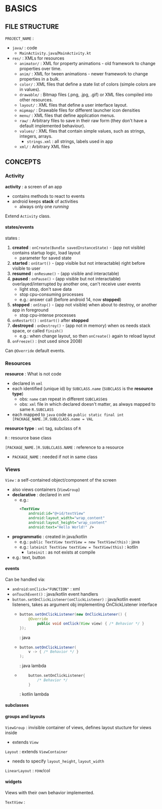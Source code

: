 # BASICS

## FILE STRUCTURE

`PROJECT_NAME` : 
*	`java/` : code
	*	`MainActivity.java`/`MainActivity.kt`
*	`res/` : XMLs for resources
	*	`animator/` : XML for property animations - old framework to change properties over time.
	*	`anim/` : XML for tween animations - newer framework to change properties in a bulk.
	*	`color/` : XML files that define a state list of colors (simple colors are in values).
	*	`drawable/` : Bitmap files (.png, .jpg, .gif) or XML files compiled into other resources.
	*	`layout/` : XML files that define a user interface layout.
	*	`mipmap/` : Drawable files for different launcher icon densities
	*	`menu/` : XML files that define application menus.
	*	`raw/` : Arbitrary files to save in their raw form (they don't have a default implemented behaviour).
	*	`values/` : XML files that contain simple values, such as strings, integers, arrays.
		*	`strings.xml` : all strings, labels used in app 
	*	`xml/` : Arbitrary XML files

## CONCEPTS

### Activity

**activity** : a screen of an app  
*	contains methods to react to events
*	android keeps **stack** of activities
	*	always only one _running_

Extend `Activity` class.  

#### states/events

states :
1.	**created** : `onCreate(Bundle savedInstanceState)` - (app not visible) contains startup logic, load layout
	*	parameter for saved state
2.	**started** : `onStart()` - (app visible but not interactable) right before visible to user  
3.	**resumed** : `onResume()` - (app visible and interactable)  
4.	**paused** : `onPause()` - (app visible but not interactable) overlayed/interrupted by another one, can't receive user events  
	*	light stop, don't save data
	*	stop cpu-consuming processes
	*	e.g.: answer call (before android 14, now **stopped**)
5.	**stopped** : `onStop()` - (app not visible) when about to destroy, or another app in foreground 
	*	stop cpu-intense processes
6.	`onRestart()` : `onStart()` after **stopped**    
7.	**destroyed** : `onDestroy()` - (app not in memory) when os needs stack space, or called `finish()`   
	*	e.g.: when change layout, so then `onCreate()` again to reload layout
8.	`onFreeze()` : (not used since 2008)  

Can `@Override` default events.  

### Resources

**resource** : What is not code   
*	declared in `xml`
*	each identified (unique id) by `SUBCLASS.name` (`SUBCLASS` is the **resource type**)
	*	obs: `name` can repeat in different `SUBCLASS`es
	*	obs: `xml` file in which declared doesn't matter, as always mapped to same `R.SUBCLASS`
*	each mapped to `java` code as `public static final int [PACKAGE_NAME.]R.SUBLCLASS.name = VAL`

**resource type** : `xml` tag, subclass of `R`  

`R` : resource base class  

`[PACKAGE_NAME.]R.SUBLCLASS.NAME` : reference to a resource  
*	`PACKAGE_NAME` : needed if not in same class

### Views

`View` : a self-contained object/component of the screen 
*	also views containers (`ViewGroup`) 
*	**declarative** : declared in xml
	*	e.g.:
		```xml
		<TextView
			android:id="@+id/textView"
			android:layout_width="wrap_content"
			android:layout_height="wrap_content"
			android:text="Hello World!" />
		```
*	**programmatic** : created in java/kotlin
	*	e.g.: `public TextView textView = new TextView(this)` : java
	*	e.g.: `lateinit TextView textView = TextView(this)` : kotlin
		*	`lateinit` : as not exists at compile
*	e.g.: text, button

#### events
Can be handled via:
*	`android:onClick="FUNCTION"` : xml
*	`onTouchEvent()` : java/kotlin event handlers
*	`button.setOnClickListener(onClickListener)` : java/kotlin event listeners, takes as argument obj implementing OnClickListener interface
	*	```java
		button.setOnClickListener(new OnClickListener() {
			@Override
				public void onClick(View view) { /* Behavior */ }
		});
		```
		: java
	*	```java
		button.setOnClickListener(
			v -> { /* Behavior */ }
		);
		```
		: java lambda
	*	```kotlin
			button.setOnClickListener{
				/* Behavior */
			}
		```
		: kotlin lambda

#### subclasses

#### groups and layouts

`ViewGroup` : invisible container of views, defines layout stucture for views inside
*	extends `View`

`Layout` : extends `ViewContainer`
*	needs to specify `layout_height`, `layout_width`

`LinearLayout` : row/col  

#### widgets
Views with their own behavior implemented.  

`TextView` :   
